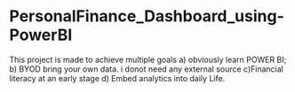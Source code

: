 # PersonalFinance_Dashboard_using-PowerBI
This project is made to achieve multiple goals
a) obviously learn POWER BI;
b) BYOD bring your own data. i donot need any external source
c)Financial literacy at an early stage
d) Embed analytics into daily Life.


